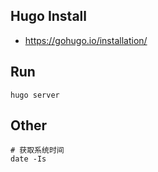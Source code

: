 ## Hugo Install
- https://gohugo.io/installation/
## Run
```shell
hugo server
```
## Other
```shell
# 获取系统时间
date -Is
```
